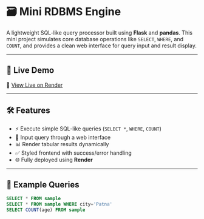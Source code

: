 # 🗃️ Mini RDBMS Engine

A lightweight SQL-like query processor built using **Flask** and **pandas**. This mini project simulates core database operations like `SELECT`, `WHERE`, and `COUNT`, and provides a clean web interface for query input and result display.

---

## 🚀 Live Demo

🔗 [View Live on Render](https://your-render-link.onrender.com)

---

## 🛠️ Features

- ⚡ Execute simple SQL-like queries (`SELECT *`, `WHERE`, `COUNT`)
- 📄 Input query through a web interface
- 📊 Render tabular results dynamically
- ✅ Styled frontend with success/error handling
- 🌐 Fully deployed using **Render**

---

## 🧪 Example Queries

```sql
SELECT * FROM sample
SELECT * FROM sample WHERE city='Patna'
SELECT COUNT(age) FROM sample
